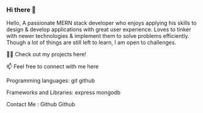 ### Hi there 👋
Hello,
A passionate MERN stack developer who enjoys applying his skills to design & develop applications with great user experience. Loves to tinker with newer technologies & implement them to solve problems efficiently. Though a lot of things are still left to learn, I am open to challenges.

👨‍💻 Check out my projects here!

📫 Feel free to connect with me here


Programming languages:
     git github 

Frameworks and Libraries:
  express mongodb

Contact Me :
Github Github





<!--
**CreativeCoder9/CreativeCoder9** is a ✨ _special_ ✨ repository because its `README.md` (this file) appears on your GitHub profile.

Here are some ideas to get you started:

- 🔭 I’m currently working on ...
- 🌱 I’m currently learning ...
- 👯 I’m looking to collaborate on ...
- 🤔 I’m looking for help with ...
- 💬 Ask me about ...
- 📫 How to reach me: ...
- 😄 Pronouns: ...
- ⚡ Fun fact: ...
-->
